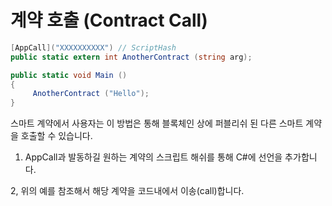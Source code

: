 # 계약 호출 (Contract Call)


```c#
[AppCall]("XXXXXXXXXX") // ScriptHash
public static extern int AnotherContract (string arg);

public static void Main ()
{
     AnotherContract ("Hello");
}
```



스마트 계약에서 사용자는 이 방법은 통해 블록체인 상에 퍼블리쉬 된 다른 스마트 계약을 호출할 수 있습니다.
1. AppCall과 발동하길 원하는 계약의 스크립트 해쉬를 통해 C#에 선언을 추가합니다. 

2, 위의 예를 참조해서 해당 계약을 코드내에서 이송(call)합니다. 
